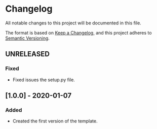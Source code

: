# Changelog

All notable changes to this project will be documented in this file.

The format is based on [Keep a Changelog](https://keepachangelog.com/en/1.0.0/),
and this project adheres to [Semantic Versioning](https://semver.org/spec/v2.0.0.html).

## UNRELEASED

### Fixed

- Fixed issues the setup.py file.

## [1.0.0] - 2020-01-07

### Added

- Created the first version of the template.
